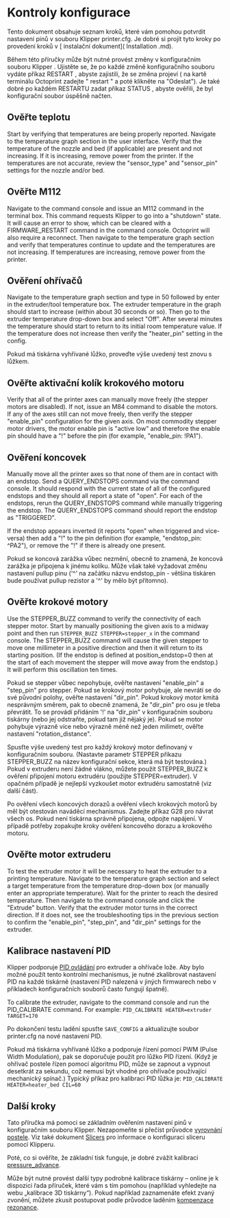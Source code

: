 # Kontroly konfigurace

Tento dokument obsahuje seznam kroků, které vám pomohou potvrdit nastavení pinů v souboru Klipper printer.cfg. Je dobré si projít tyto kroky po provedení kroků v [ instalační dokument]( Installation .md).

Během této příručky může být nutné provést změny v konfiguračním souboru Klipper . Ujistěte se, že po každé změně konfiguračního souboru vydáte příkaz RESTART , abyste zajistili, že se změna projeví ( na kartě terminálu Octoprint zadejte " restart " a poté klikněte na "Odeslat"). Je také dobré po každém RESTARTU zadat příkaz STATUS , abyste ověřili, že byl konfigurační soubor úspěšně načten.

## Ověřte teplotu

Start by verifying that temperatures are being properly reported. Navigate to the temperature graph section in the user interface. Verify that the temperature of the nozzle and bed (if applicable) are present and not increasing. If it is increasing, remove power from the printer. If the temperatures are not accurate, review the "sensor_type" and "sensor_pin" settings for the nozzle and/or bed.

## Ověřte M112

Navigate to the command console and issue an M112 command in the terminal box. This command requests Klipper to go into a "shutdown" state. It will cause an error to show, which can be cleared with a FIRMWARE_RESTART command in the command console. Octoprint will also require a reconnect. Then navigate to the temperature graph section and verify that temperatures continue to update and the temperatures are not increasing. If temperatures are increasing, remove power from the printer.

## Ověření ohřívačů

Navigate to the temperature graph section and type in 50 followed by enter in the extruder/tool temperature box. The extruder temperature in the graph should start to increase (within about 30 seconds or so). Then go to the extruder temperature drop-down box and select "Off". After several minutes the temperature should start to return to its initial room temperature value. If the temperature does not increase then verify the "heater_pin" setting in the config.

Pokud má tiskárna vyhřívané lůžko, proveďte výše uvedený test znovu s lůžkem.

## Ověřte aktivační kolík krokového motoru

Verify that all of the printer axes can manually move freely (the stepper motors are disabled). If not, issue an M84 command to disable the motors. If any of the axes still can not move freely, then verify the stepper "enable_pin" configuration for the given axis. On most commodity stepper motor drivers, the motor enable pin is "active low" and therefore the enable pin should have a "!" before the pin (for example, "enable_pin: !PA1").

## Ověření koncovek

Manually move all the printer axes so that none of them are in contact with an endstop. Send a QUERY_ENDSTOPS command via the command console. It should respond with the current state of all of the configured endstops and they should all report a state of "open". For each of the endstops, rerun the QUERY_ENDSTOPS command while manually triggering the endstop. The QUERY_ENDSTOPS command should report the endstop as "TRIGGERED".

If the endstop appears inverted (it reports "open" when triggered and vice-versa) then add a "!" to the pin definition (for example, "endstop_pin: ^PA2"), or remove the "!" if there is already one present.

Pokud se koncová zarážka vůbec nezmění, obecně to znamená, že koncová zarážka je připojena k jinému kolíku. Může však také vyžadovat změnu nastavení pullup pinu ('^' na začátku názvu endstop_pin - většina tiskáren bude používat pullup rezistor a '^' by mělo být přítomno).

## Ověřte krokové motory

Use the STEPPER_BUZZ command to verify the connectivity of each stepper motor. Start by manually positioning the given axis to a midway point and then run `STEPPER_BUZZ STEPPER=stepper_x` in the command console. The STEPPER_BUZZ command will cause the given stepper to move one millimeter in a positive direction and then it will return to its starting position. (If the endstop is defined at position_endstop=0 then at the start of each movement the stepper will move away from the endstop.) It will perform this oscillation ten times.

Pokud se stepper vůbec nepohybuje, ověřte nastavení "enable_pin" a "step_pin" pro stepper. Pokud se krokový motor pohybuje, ale nevrátí se do své původní polohy, ověřte nastavení "dir_pin". Pokud krokový motor kmitá nesprávným směrem, pak to obecně znamená, že "dir_pin" pro osu je třeba převrátit. To se provádí přidáním '!' na "dir_pin" v konfiguračním souboru tiskárny (nebo jej odstraňte, pokud tam již nějaký je). Pokud se motor pohybuje výrazně více nebo výrazně méně než jeden milimetr, ověřte nastavení "rotation_distance".

Spusťte výše uvedený test pro každý krokový motor definovaný v konfiguračním souboru. (Nastavte parametr STEPPER příkazu STEPPER_BUZZ na název konfigurační sekce, která má být testována.) Pokud v extruderu není žádné vlákno, můžete použít STEPPER_BUZZ k ověření připojení motoru extrudéru (použijte STEPPER=extruder). V opačném případě je nejlepší vyzkoušet motor extrudéru samostatně (viz další část).

Po ověření všech koncových dorazů a ověření všech krokových motorů by měl být otestován naváděcí mechanismus. Zadejte příkaz G28 pro návrat všech os. Pokud není tiskárna správně připojena, odpojte napájení. V případě potřeby zopakujte kroky ověření koncového dorazu a krokového motoru.

## Ověřte motor extruderu

To test the extruder motor it will be necessary to heat the extruder to a printing temperature. Navigate to the temperature graph section and select a target temperature from the temperature drop-down box (or manually enter an appropriate temperature). Wait for the printer to reach the desired temperature. Then navigate to the command console and click the "Extrude" button. Verify that the extruder motor turns in the correct direction. If it does not, see the troubleshooting tips in the previous section to confirm the "enable_pin", "step_pin", and "dir_pin" settings for the extruder.

## Kalibrace nastavení PID

Klipper podporuje [PID ovládání](https://en.wikipedia.org/wiki/PID_controller) pro extruder a ohřívače lože. Aby bylo možné použít tento kontrolní mechanismus, je nutné zkalibrovat nastavení PID na každé tiskárně (nastavení PID nalezená v jiných firmwarech nebo v příkladech konfiguračních souborů často fungují špatně).

To calibrate the extruder, navigate to the command console and run the PID_CALIBRATE command. For example: `PID_CALIBRATE HEATER=extruder TARGET=170`

Po dokončení testu ladění spusťte `SAVE_CONFIG` a aktualizujte soubor printer.cfg na nové nastavení PID.

Pokud má tiskárna vyhřívané lůžko a podporuje řízení pomocí PWM (Pulse Width Modulation), pak se doporučuje použít pro lůžko PID řízení. (Když je ohřívač postele řízen pomocí algoritmu PID, může se zapnout a vypnout desetkrát za sekundu, což nemusí být vhodné pro ohřívače používající mechanický spínač.) Typický příkaz pro kalibraci PID lůžka je: `PID_CALIBRATE HEATER=heater_bed CÍL=60`

## Další kroky

Tato příručka má pomoci se základním ověřením nastavení pinů v konfiguračním souboru Klipper. Nezapomeňte si přečíst průvodce [vyrovnání postele](Bed_Level.md). Viz také dokument [Slicers](Slicers.md) pro informace o konfiguraci sliceru pomocí Klipperu.

Poté, co si ověříte, že základní tisk funguje, je dobré zvážit kalibraci [pressure_advance](Pressure_Advance.md).

Může být nutné provést další typy podrobné kalibrace tiskárny – online je k dispozici řada příruček, které vám s tím pomohou (například vyhledejte na webu „kalibrace 3D tiskárny“). Pokud například zaznamenáte efekt zvaný zvonění, můžete zkusit postupovat podle průvodce laděním [kompenzace rezonance](Resonance_Compensation.md).
